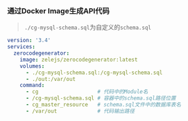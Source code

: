 ### 通过Docker Image生成API代码
> `./cg-mysql-schema.sql`为自定义的`schema.sql`
> 
```yaml
version: '3.4'
services:
  zerocodegenerator:
    image: zelejs/zerocodegenerator:latest
    volumes:
      - ./cg-mysql-schema.sql:/cg-mysql-schema.sql
      - ./out:/var/out
    command:
      - cg                   # 代码中的Module名
      - /cg-mysql-schema.sql # 容器中的schema.sql路径位置
      - cg_master_resource   # schema.sql文件中的数据库表名
      - /var/out             # 代码输出路径
```
